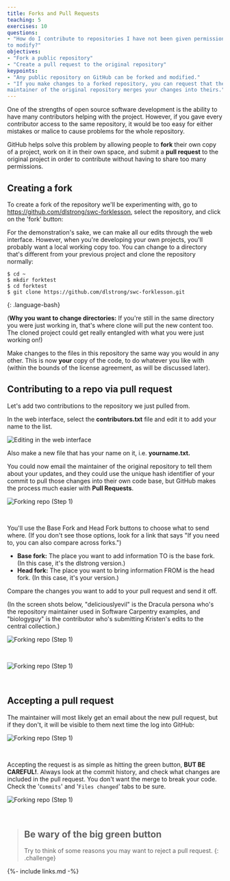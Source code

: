 ```yaml
---
title: Forks and Pull Requests
teaching: 5
exercises: 10
questions:
- "How do I contribute to repositories I have not been given permission
to modify?"
objectives:
- "Fork a public repository"
- "Create a pull request to the original repository"
keypoints:
- "Any public repository on GitHub can be forked and modified."
- "If you make changes to a forked repository, you can request that the
maintainer of the original repository merges your changes into theirs."
---
```


One of the strengths of open source software development is the ability to 
have many contributors helping with the project. However, if you gave every
contributor access to the same repository, it would be too easy for either
mistakes or malice to cause problems for the whole repository. 

GitHub helps solve this problem by allowing people to **fork** their own copy of a project,
work on it in their own space, and submit a **pull request** to the original
project in order to contribute without having to share too many permissions.

## Creating a fork

To create a fork of the repository we'll be experimenting with, go to https://github.com/dlstrong/swc-forklesson,
select the repository, and click on the 'fork' button:

For the demonstration's sake, we can make all our edits through the web interface. However, when you're
developing your own projects, you'll probably want a local working copy too. You can change to a directory that's
different from your previous project and clone the repository normally:

~~~
$ cd ~
$ mkdir forktest
$ cd forktest
$ git clone https://github.com/dlstrong/swc-forklesson.git
~~~
{: .language-bash}

(**Why you want to change directories:** If you're still in the same directory you
were just working in, that's where clone will put the new content too.
The cloned project could get really entangled with what you were just working on!)

Make changes to the files in this repository the same way you would in
 any other. This is now **your** copy of the code, to do whatever you
 like with (within the bounds of the license agreement, as will be
 discussed later). 


## Contributing to a repo via pull request

Let's add two contributions to the repository we just pulled from.

In the web interface, select the **contributors.txt** file and edit it 
to add your name to the list.

![Editing in the web interface](../fig/git-web-edit.png)

Also make a new file that has your name on it, i.e. **yourname.txt.**

You could now email the maintainer of the original repository to tell
 them about your updates, and they could use
 the unique hash identifier of your commit to pull those changes into
 their own code base, but GitHub makes the process much easier with
 **Pull Requests**.

![Forking repo (Step 1)](../fig/github-fork-02.png)

&nbsp;

You'll use the Base Fork and Head Fork buttons to choose what to send where. (If you don't see those options, look for a link that says "If you need to, you can also compare across forks.")

* **Base fork:** The place you want to add information TO is the base fork. (In this case, it's the dlstrong version.)
* **Head fork:** The place you want to bring information FROM is the head fork. (In this case, it's your version.)

Compare the changes you want to add to your pull request and send it off.

(In the screen shots below, "deliciouslyevil" is the Dracula persona who's the repository maintainer
used in Software Carpentry examples, and "biologyguy" is the contributor who's submitting Kristen's
edits to the central collection.)

![Forking repo (Step 1)](../fig/github-fork-03.png)

&nbsp;

![Forking repo (Step 1)](../fig/github-fork-04.png)

&nbsp;

## Accepting a pull request

The maintainer will most likely get an email about the new pull request,
 but if they don't, it will be visible to them next time the log into
 GitHub:

![Forking repo (Step 1)](../fig/github-fork-05.png)

&nbsp;

Accepting the request is as simple as hitting the green button, **BUT BE
 CAREFUL!**. Always look at the commit history, and check what changes
 are included in the pull request. You don't want the merge to break
 your code. Check the '`Commits`' and '`Files changed`' tabs to be sure.

![Forking repo (Step 1)](../fig/github-fork-06.png)

&nbsp;


> ## Be wary of the big green button
>
> Try to think of some reasons you may want to reject a pull request.
{: .challenge}


{%- include links.md -%}
